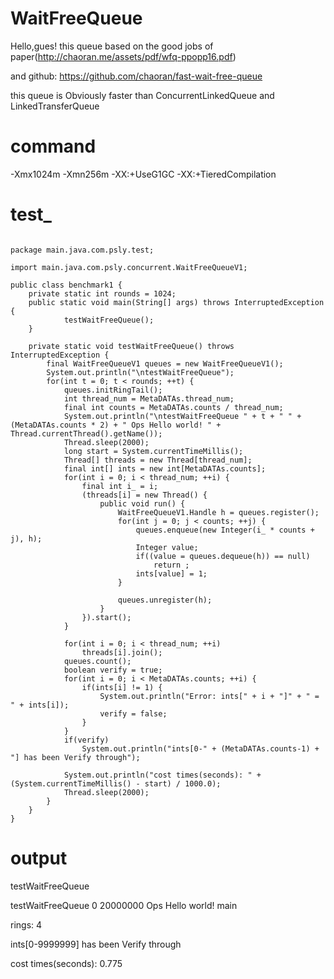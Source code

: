 # WaitFreeQueue

Hello,gues! this queue based on the good jobs of paper(http://chaoran.me/assets/pdf/wfq-ppopp16.pdf)

and github: https://github.com/chaoran/fast-wait-free-queue

this queue is Obviously faster than ConcurrentLinkedQueue and LinkedTransferQueue
# command
-Xmx1024m -Xmn256m -XX:+UseG1GC -XX:+TieredCompilation

# test_
<pre><code>
package main.java.com.psly.test;

import main.java.com.psly.concurrent.WaitFreeQueueV1;

public class benchmark1 {
	private static int rounds = 1024;
	public static void main(String[] args) throws InterruptedException {
			testWaitFreeQueue();
	}
	
	private static void testWaitFreeQueue() throws InterruptedException {
		final WaitFreeQueueV1<Integer> queues = new WaitFreeQueueV1<Integer>();
		System.out.println("\ntestWaitFreeQueue");
		for(int t = 0; t < rounds; ++t) {
			queues.initRingTail();
			int thread_num = MetaDATAs.thread_num;
			final int counts = MetaDATAs.counts / thread_num;
			System.out.println("\ntestWaitFreeQueue " + t + " " + (MetaDATAs.counts * 2) + " Ops Hello world! " + Thread.currentThread().getName());
			Thread.sleep(2000);
			long start = System.currentTimeMillis();
			Thread[] threads = new Thread[thread_num];
			final int[] ints = new int[MetaDATAs.counts];
			for(int i = 0; i < thread_num; ++i) {
				final int i_ = i;
				(threads[i] = new Thread() {
					public void run() {
						WaitFreeQueueV1.Handle<Integer> h = queues.register();
						for(int j = 0; j < counts; ++j) {
							queues.enqueue(new Integer(i_ * counts + j), h);
							Integer value;
							if((value = queues.dequeue(h)) == null)
								return ;
							ints[value] = 1;
						}

						queues.unregister(h);
					}
				}).start();
			}
			
			for(int i = 0; i < thread_num; ++i)
				threads[i].join();
			queues.count();
			boolean verify = true;
			for(int i = 0; i < MetaDATAs.counts; ++i) {
				if(ints[i] != 1) {
					System.out.println("Error: ints[" + i + "]" + " = " + ints[i]);
					verify = false;
				}
			}
			if(verify)
				System.out.println("ints[0-" + (MetaDATAs.counts-1) + "] has been Verify through");
			
			System.out.println("cost times(seconds): " + (System.currentTimeMillis() - start) / 1000.0);
			Thread.sleep(2000);
		}
	}
}
</pre></code>
# output
testWaitFreeQueue

testWaitFreeQueue 0 20000000 Ops Hello world! main

rings: 4

ints[0-9999999] has been Verify through

cost times(seconds): 0.775
